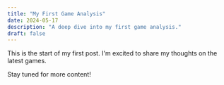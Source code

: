 ```yaml
---
title: "My First Game Analysis"
date: 2024-05-17
description: "A deep dive into my first game analysis."
draft: false
---
```

This is the start of my first post. I'm excited to share my thoughts on the latest games.

Stay tuned for more content!
